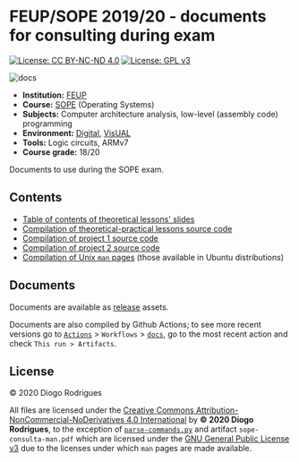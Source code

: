 # FEUP/SOPE 2019/20 - documents for consulting during exam

[![License: CC BY-NC-ND 4.0](https://img.shields.io/badge/License-CC%20BY--NC--ND%204.0-lightgrey.svg)](https://creativecommons.org/licenses/by-nc-nd/4.0/)
[![License: GPL v3](https://img.shields.io/badge/License-GPLv3-blue.svg)](https://www.gnu.org/licenses/gpl-3.0)

![docs](https://github.com/dmfrodrigues/feup-sope-exam/workflows/docs/badge.svg)

- **Institution:** [FEUP](https://sigarra.up.pt/feup/en/web_page.Inicial)
- **Course:** [SOPE](https://sigarra.up.pt/feup/en/UCURR_GERAL.FICHA_UC_VIEW?pv_ocorrencia_id=436440) (Operating Systems)
- **Subjects:** Computer architecture analysis, low-level (assembly code) programming
- **Environment:** [Digital](https://github.com/hneemann/Digital), [VisUAL](https://salmanarif.bitbucket.io/visual/index.html)
- **Tools:** Logic circuits, ARMv7
- **Course grade:** 18/20

Documents to use during the SOPE exam.

## Contents

- [Table of contents of theoretical lessons' slides](sope-consulta-t.md)
- [Compilation of theoretical-practical lessons source code](sope-consulta-tp.md)
- [Compilation of project 1 source code](sope-consulta-proj1.md)
- [Compilation of project 2 source code](sope-consulta-proj2.md)
- [Compilation of Unix `man` pages](commands.txt) (those available in Ubuntu distributions)

## Documents

Documents are available as [release](https://github.com/dmfrodrigues/feup-sope-exam/releases) assets.

Documents are also compiled by Github Actions; to see more recent versions go to [`Actions`](https://github.com/dmfrodrigues/feup-sope-exam/actions) > `Workflows` > [`docs`](https://github.com/dmfrodrigues/feup-sope-exam/actions?query=workflow%3Adocs), go to the most recent action and check `This run > Artifacts`.

## License

© 2020 Diogo Rodrigues

All files are licensed under the [Creative Commons Attribution-NonCommercial-NoDerivatives 4.0 International](LICENSE) by **© 2020 Diogo Rodrigues**, to the exception of [`parse-commands.py`](parse-commands.py) and artifact `sope-consulta-man.pdf` which are licensed under the [GNU General Public License v3](LICENSE) due to the licenses under which `man` pages are made available.
